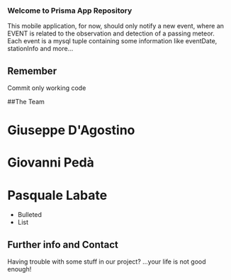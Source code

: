 ### Welcome to Prisma App Repository

This mobile application, for now, should only notify a new event, where an EVENT is related to the observation and detection of a passing meteor.
Each event is a mysql tuple containing some information like eventDate, stationInfo and more...

## Remember

Commit only working code

##The Team

# Giuseppe D'Agostino
# Giovanni Pedà
# Pasquale Labate

- Bulleted
- List

## Further info and Contact

Having trouble with some stuff in our project? ...your life is not good enough! 

